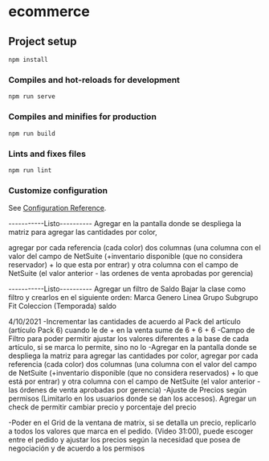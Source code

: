 # ecommerce

## Project setup
```
npm install
```

### Compiles and hot-reloads for development
```
npm run serve
```

### Compiles and minifies for production
```
npm run build
```

### Lints and fixes files
```
npm run lint
```

### Customize configuration
See [Configuration Reference](https://cli.vuejs.org/config/).

-----------Listo----------
Agregar en la pantalla donde se despliega la matriz para agregar las cantidades por color, 

agregar por cada referencia (cada color) dos columnas (una columna con el valor del campo de NetSuite (+inventario disponible (que no considera reservador) + lo que esta por entrar) y otra columna con el campo de NetSuite (el valor anterior - las ordenes de venta aprobadas por gerencia)

-----------Listo----------
Agregar un filtro de Saldo
Bajar la clase como filtro y crearlos en el siguiente orden:
Marca
Genero
Linea
Grupo
Subgrupo
Fit
Coleccion (Temporada)
saldo





4/10/2021
-Incrementar las cantidades de acuerdo al Pack del artículo (artículo Pack 6) cuando le de + en la venta sume de 6 + 6 + 6
-Campo de Filtro para poder permitir ajustar los valores diferentes a la base de cada artículo, si se marca lo permite, sino no lo
-Agregar en la pantalla donde se despliega la matriz para agregar las cantidades por color, agregar por cada referencia (cada color) dos columnas (una columna con el valor del campo de NetSuite (+inventario disponible (que no considera reservados) + lo que está por entrar) y otra columna con el campo de NetSuite (el valor anterior - las órdenes de venta aprobadas por gerencia)
-Ajuste de Precios según permisos (Limitarlo en los usuarios donde se dan los accesos). Agregar un check de permitir cambiar precio y porcentaje del precio 

-Poder en el Grid de la ventana de matrix, si se detalla un precio, replicarlo a todos los valores que marca en el pedido. (Video 31:00), puede escoger entre el pedido y ajustar los precios según la necesidad que posea de negociación y de acuerdo a los permisos
